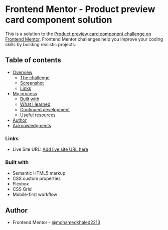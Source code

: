 # Frontend Mentor - Product preview card component solution

This is a solution to the [Product preview card component challenge on Frontend Mentor](https://www.frontendmentor.io/challenges/product-preview-card-component-GO7UmttRfa). Frontend Mentor challenges help you improve your coding skills by building realistic projects.

## Table of contents

- [Overview](#overview)
  - [The challenge](#the-challenge)
  - [Screenshot](#screenshot)
  - [Links](#links)
- [My process](#my-process)
  - [Built with](#built-with)
  - [What I learned](#what-i-learned)
  - [Continued development](#continued-development)
  - [Useful resources](#useful-resources)
- [Author](#author)
- [Acknowledgments](#acknowledgments)

### Links

- Live Site URL: [Add live site URL here](https://mohamedkhaled2213.github.io/Front-end-mentor-product-card/)

### Built with

- Semantic HTML5 markup
- CSS custom properties
- Flexbox
- CSS Grid
- Mobile-first workflow

## Author

- Frontend Mentor - [@mohamedkhaled2213](https://www.frontendmentor.io/profile/mohamedkhaled2213)
